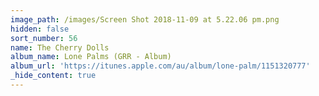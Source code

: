 ```yaml
---
image_path: /images/Screen Shot 2018-11-09 at 5.22.06 pm.png
hidden: false
sort_number: 56
name: The Cherry Dolls
album_name: Lone Palms (GRR - Album)
album_url: 'https://itunes.apple.com/au/album/lone-palm/1151320777'
_hide_content: true
---
```


